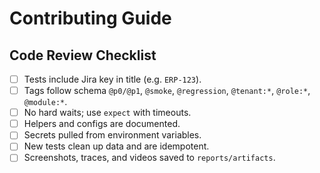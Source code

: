 # Contributing Guide

## Code Review Checklist
- [ ] Tests include Jira key in title (e.g. `ERP-123`).
- [ ] Tags follow schema `@p0/@p1`, `@smoke`, `@regression`, `@tenant:*`, `@role:*`, `@module:*`.
- [ ] No hard waits; use `expect` with timeouts.
- [ ] Helpers and configs are documented.
- [ ] Secrets pulled from environment variables.
- [ ] New tests clean up data and are idempotent.
- [ ] Screenshots, traces, and videos saved to `reports/artifacts`.
